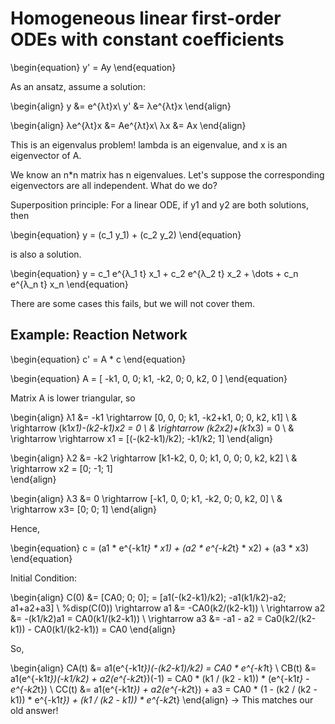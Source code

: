 # Homogeneous linear first-order ODEs with constant coefficients

\begin{equation}
y' = Ay
\end{equation}

As an ansatz, assume a solution: 

\begin{align}
y &= e^{λt}x\\
y' &= λe^{λt}x
\end{align}

\begin{align}
λe^{λt}x &= Ae^{λt}x\\
λx &= Ax
\end{align}

This is an eigenvalus problem! lambda is an eigenvalue, and x is an eigenvector of A.


We know an n*n matrix has n eigenvalues. Let's suppose the corresponding eigenvectors are all independent. What do we do?


Superposition principle: For a linear ODE, if y1 and y2 are both solutions, then


\begin{equation}
y = (c_1 y_1) + (c_2 y_2) 
\end{equation}

is also a solution.

\begin{equation}
y = c_1 e^{λ_1 t} x_1 + c_2 e^{λ_2 t} x_2 + \dots + c_n e^{λ_n t} x_n
\end{equation}


There are some cases this fails, but we will not cover them.



## Example: Reaction Network

\begin{equation}
c' = A * c
\end{equation}

\begin{equation}
A = [ -k1, 0, 0; k1, -k2, 0; 0, k2, 0 ]
\end{equation}

Matrix A is lower triangular, so

\begin{align}
λ1 &= -k1  \rightarrow  [0, 0, 0; k1, -k2+k1, 0; 0, k2, k1] \\
& \rightarrow  (k1*x1)-(k2-k1)*x2 = 0 \\
& \rightarrow  (k2*x2)+(k1*x3) = 0 \\
& \rightarrow \rightarrow  x1 = [(-(k2-k1)/k2); -k1/k2; 1] 
\end{align}

\begin{align}
λ2 &= -k2 \rightarrow  [k1-k2, 0, 0; k1, 0, 0; 0, k2, k2]  \\
& \rightarrow x2 = [0; -1; 1]  
\end{align}

\begin{align}
λ3 &= 0 \rightarrow  [-k1, 0, 0; k1, -k2, 0; 0, k2, 0] \\
& \rightarrow x3= [0; 0; 1] 
\end{align}

Hence,

\begin{equation}
 c = (a1 * e^{-k1*t} * x1) + (a2 * e^{-k2*t} * x2) + (a3 * x3) 
\end{equation}

Initial Condition:

\begin{align}
C(0) &= [CA0; 0; 0]; = [a1(-(k2-k1)/k2); -a1(k1/k2)-a2; a1+a2+a3] \\
%disp(C(0))
\rightarrow  a1 &= -CA0(k2/(k2-k1))  \\
\rightarrow  a2 &= -(k1/k2)a1 = CA0(k1/(k2-k1)) \\
\rightarrow  a3 &= -a1 - a2 = Ca0(k2/(k2-k1)) - CA0(k1/(k2-k1)) = CA0 
\end{align}

So,

\begin{align}
CA(t) &= a1(e^{-k1*t})(-(k2-k1)/k2) = CA0 * e^{-k1*t}  \\
CB(t) &= a1(e^{-k1*t})(-k1/k2) + a2(e^{-k2*t})(-1) = CA0 * (k1 / (k2 - k1)) * (e^{-k1*t} - e^{-k2*t}) \\
CC(t) &= a1(e^{-k1*t}) + a2(e^{-k2*t}) + a3 = CA0 * (1 - (k2 / (k2 - k1)) * e^{-k1*t}) + (k1 / (k2 - k1)) * e^{-k2*t}
\end{align}
$\rightarrow$ This matches our old answer!

